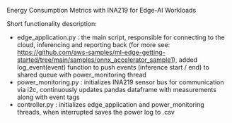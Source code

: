 Energy Consumption Metrics with INA219 for Edge-AI Workloads

Short functionality description:

- edge_application.py : the main script, responsible for connecting to the cloud, inferencing and reporting back (for more see: https://github.com/aws-samples/ml-edge-getting-started/tree/main/samples/onnx_accelerator_sample1), 
added log_event(event) function to push events (inference start / end) to shared queue with power_monitoring thread
- power_monitoring.py : initializes INA219 sensor bus for communication via i2c, continuously updates pandas dataframe with measurements along with event tags 
- controller.py : initializes edge_application and power_monitoring threads, when interrupted saves the power log to .csv 

